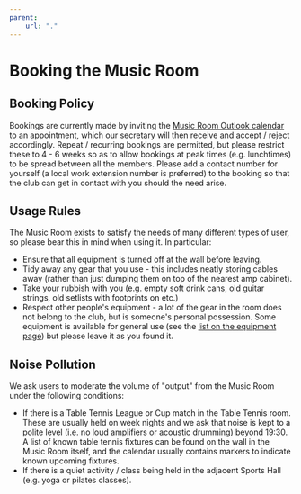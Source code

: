 ```yaml
---
parent:
    url: "."
---
```

# Booking the Music Room

## Booking Policy
Bookings are currently made by inviting the [Music Room Outlook calendar](mailto:r58mscrm@stfc.ac.uk) to an appointment, which our secretary will then receive and accept / reject accordingly. Repeat / recurring bookings are permitted, but please restrict these to 4 - 6 weeks so as to allow bookings at peak times (e.g. lunchtimes) to be spread between all the members. Please add a contact number for yourself (a local work extension number is preferred) to the booking so that the club can get in contact with you should the need arise.

## Usage Rules
The Music Room exists to satisfy the needs of many different types of user, so please bear this in mind when using it. In particular:
- Ensure that all equipment is turned off at the wall before leaving.
- Tidy away any gear that you use - this includes neatly storing cables away (rather than just dumping them on top of the nearest amp cabinet).
- Take your rubbish with you (e.g. empty soft drink cans, old guitar strings, old setlists with footprints on etc.)
- Respect other people's equipment - a lot of the gear in the room does not belong to the club, but is someone's personal possession. Some equipment is available for general use (see the [list on the equipment page](/clubs/music/equipment)) but please leave it as you found it. 

## Noise Pollution
We ask users to moderate the volume of "output" from the Music Room under the following conditions:
- If there is a Table Tennis League or Cup match in the Table Tennis room. These are usually held on week nights and we ask that noise is kept to a polite level (i.e. no loud amplifiers or acoustic drumming) beyond 19:30. A list of known table tennis fixtures can be found on the wall in the Music Room itself, and the calendar usually contains markers to indicate known upcoming fixtures.
- If there is a quiet activity / class being held in the adjacent Sports Hall (e.g. yoga or pilates classes).

